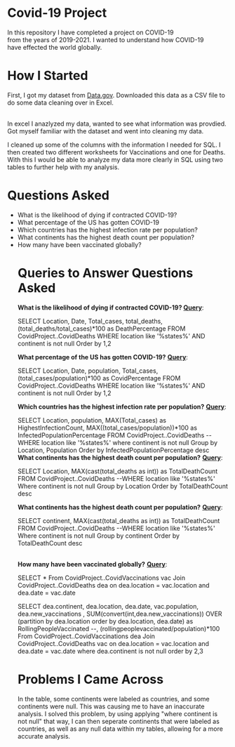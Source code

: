 # Covid-19 Project

In this repository I have completed a project on COVID-19 <br />
from the years of 2019-2021. I wanted to understand how COVID-19 <br />
have effected the world globally. 

# <b> How I Started </b><br />
First, I got my dataset from <a href="data.gov">Data.gov</a>. Downloaded 
this data as a CSV file to do some data cleaning over in Excel. 

<br />
In excel I anazlyzed my data, wanted to see what information was provdied. <br />
Got myself familiar with the dataset and went into cleaning my data. 

I cleaned up some of the columns with the information I needed for SQL.
I then created two different worksheets for Vaccinations and one
for Deaths. <br />
With this I would be able to analyze my data more clearly in SQL using two
tables to further help with my analysis. 

# <b> Questions Asked </b>

<ul>
  <li>What is the likelihood of dying if contracted COVID-19?</li>
  <li>What percentage of the US has gotten COVID-19</li>
  <li>Which countries has the highest infection rate per population?</li>
  <li>What continents has the highest death count per population?</li>
  <li>How many have been vaccinated globally?</li>

# <b> Queries to Answer Questions Asked </b>

<b> What is the likelihood of dying if contracted COVID-19? </b>
<b><u>Query</b></u>: <br />
	
SELECT Location, Date, Total_cases, total_deaths, (total_deaths/total_cases)*100 as DeathPercentage
FROM CovidProject..CovidDeaths
WHERE location like '%states%'
AND continent is not null
Order by 1,2

<b> What percentage of the US has gotten COVID-19?</b>
<b><u>Query</b></u>: <br />
	
SELECT Location, Date, population, Total_cases, (total_cases/population)*100 as CovidPercentage
FROM CovidProject..CovidDeaths
WHERE location like '%states%'
AND continent is not null
Order by 1,2

<b>Which countries has the highest infection rate per population?</b>
<b><u>Query</b></u>: <br />

SELECT Location, population, MAX(Total_cases) as HighestInfectionCount, MAX((total_cases/population))*100 as InfectedPopulationPercentage
FROM CovidProject..CovidDeaths
--WHERE location like '%states%'
where continent is not null
Group by Location, Population
Order by InfectedPopulationPercentage desc
<br />
<b>What continents has the highest death count per population?</b>
<b><u>Query</b></u>: <br />
	
SELECT Location, MAX(cast(total_deaths as int)) as TotalDeathCount
FROM CovidProject..CovidDeaths
--WHERE location like '%states%'
Where continent is not null
Group by Location
Order by TotalDeathCount desc
  <br />
  
<b>What continents has the highest death count per population?</b>
<b><u>Query</b></u>: <br />
	
SELECT continent, MAX(cast(total_deaths as int)) as TotalDeathCount
FROM CovidProject..CovidDeaths
--WHERE location like '%states%'
Where continent is not null
Group by continent
Order by TotalDeathCount desc

<br />
<b>How many have been vaccinated globally?</b>
<b><u>Query</b></u>: <br />

SELECT *
From CovidProject..CovidVaccinations vac
Join CovidProject..CovidDeaths dea
	on dea.location = vac.location
	and dea.date = vac.date

SELECT dea.continent, dea.location, dea.date, vac.population, dea.new_vaccinations
, SUM(convert(int,dea.new_vaccinations)) OVER (partition by  dea.location order by dea.location,
dea.date) as RollingPeopleVaccinated 
--, (rollingpeoplevaccinated/population)*100
From CovidProject..CovidVaccinations dea
Join CovidProject..CovidDeaths vac
	on dea.location = vac.location
	and dea.date = vac.date
where dea.continent  is not null
order by 2,3

# <b>Problems I Came Across</b>
In the table, some continents were labeled as countries, and some continents were null. This was causing me
to have an inaccurate analysis. I solved this problem, by using applying 
"where continent is not null" that way, I can then seperate continents that were labeled as countries, as well
as any null data within my tables, allowing for a more accurate analysis. 
